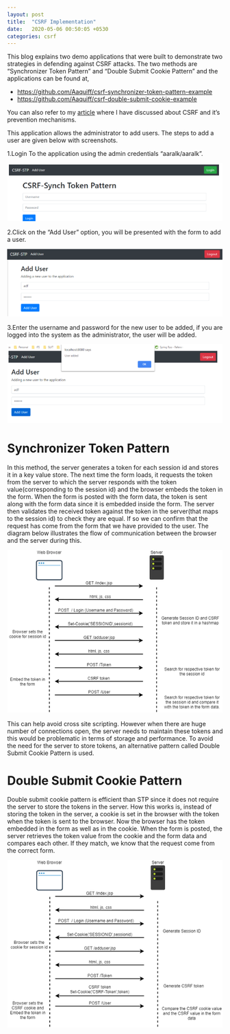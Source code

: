 ```yaml
---
layout: post
title:  "CSRF Implementation"
date:   2020-05-06 00:50:05 +0530
categories: csrf
---
```



This blog explains two demo applications that were built to demonstrate two strategies in defending against CSRF attacks. The two methods are “Synchronizer Token Pattern” and “Double Submit Cookie Pattern” and the applications can be found at,

- https://github.com/Aaquiff/csrf-synchronizer-token-pattern-example
- https://github.com/Aaquiff/csrf-double-submit-cookie-example

You can also refer to my [article](../cross-site-request-forgery/Readme.md) where I have discussed about CSRF and it’s 
prevention mechanisms.

This application allows the administrator to add users. The steps to add a user are given below with screenshots.

1.Login To the application using the admin credentials “aaralk/aaralk”.  

![capture.png](/assets/2020-05-06-csrf-implementation/capture.png "capture.png")

2.Click on the “Add User” option, you will be presented with the form to add a user.

![capture1.png](/assets/2020-05-06-csrf-implementation/capture1.png "capture1.png")

3.Enter the username and password for the new user to be added, if you are logged into the system as the administrator, the user will be added.

![capture2.png](/assets/2020-05-06-csrf-implementation/capture2.png "capture2.png")

# Synchronizer Token Pattern

In this method, the server generates a token for each session id and stores it in a key value store. The next time the form loads, it requests the token from the server to which the server responds with the token value(corresponding to the session id) and the browser embeds the token in the form. When the form is posted with the form data, the token is sent along with the form data since it is embedded inside the form. The server then validates the received token against the token in the server(that maps to the session id) to check they are equal. If so we can confirm that the request has come from the form that we have provided to the user. The diagram below illustrates the flow of communication between the browser and the server during this.

![stp.png](/assets/2020-05-06-csrf-implementation/stp.png "stp.png")

This can help avoid cross site scripting. However when there are huge number of connections open, the server needs to maintain these tokens and this would be problematic in terms of storage and performance. To avoid the need for the server to store tokens, an alternative pattern called Double Submit Cookie Pattern is used.

# Double Submit Cookie Pattern

Double submit cookie pattern is efficient than STP since it does not require the server to store the tokens in the server. How this works is, instead of storing the token in the server, a cookie is set in the browser with the token when the token is sent to the browser. Now the browser has the token embedded in the form as well as in the cookie. When the form is posted, the server retrieves the token value from the cookie and the form data and compares each other. If they match, we know that the request come from the correct form.

![dscp.png](/assets/2020-05-06-csrf-implementation/dscp.png "dscp.png")

